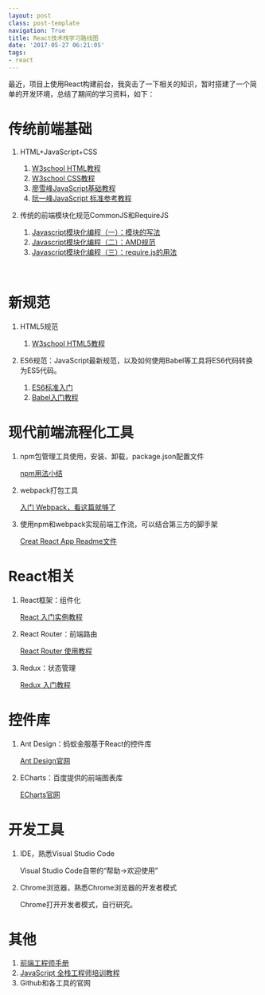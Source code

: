 ```yaml
---
layout: postclass: post-templatenavigation: True
title: React技术栈学习路线图
date: '2017-05-27 06:21:05'
tags:
- react
---
```


最近，项目上使用React构建前台，我突击了一下相关的知识，暂时搭建了一个简单的开发环境，总结了期间的学习资料，如下：

# 传统前端基础

1. HTML+JavaScript+CSS

   1. [W3school HTML教程](http://www.w3school.com.cn/html/)
   2. [W3school CSS教程](http://www.w3school.com.cn/css/index.asp)
   3. [廖雪峰JavaScript基础教程](http://www.liaoxuefeng.com/wiki/001434446689867b27157e896e74d51a89c25cc8b43bdb3000)
   4. [阮一峰JavaScript 标准参考教程](http://javascript.ruanyifeng.com/)

2. 传统的前端模块化规范CommonJS和RequireJS

   1. [Javascript模块化编程（一）：模块的写法](http://www.ruanyifeng.com/blog/2012/10/javascript_module.html)
   2. [Javascript模块化编程（二）：AMD规范](http://www.ruanyifeng.com/blog/2012/10/asynchronous_module_definition.html)
   3. [Javascript模块化编程（三）：require.js的用法](http://www.ruanyifeng.com/blog/2012/11/require_js.html)


   ​
# 新规范
1. HTML5规范

   1. [W3school HTML5教程](http://www.w3school.com.cn/html5/index.asp)

2. ES6规范：JavaScript最新规范，以及如何使用Babel等工具将ES6代码转换为ES5代码。

   1. [ES6标准入门](http://es6.ruanyifeng.com/)
   2. [Babel入门教程](http://www.ruanyifeng.com/blog/2016/01/babel.html)


# 现代前端流程化工具


1. npm包管理工具使用，安装、卸载，package.json配置文件

   [npm用法小结](http://www.cnblogs.com/chyingp/p/npm.html)

2. webpack打包工具

   [入门 Webpack，看这篇就够了](https://segmentfault.com/a/1190000006178770)

3. 使用npm和webpack实现前端工作流，可以结合第三方的脚手架

   [Creat React App Readme文件](https://github.com/facebookincubator/create-react-app)

# React相关

1. React框架：组件化

   [React 入门实例教程](http://www.ruanyifeng.com/blog/2015/03/react.html)

2. React Router：前端路由

   [React Router 使用教程](http://www.ruanyifeng.com/blog/2016/05/react_router.html)

3. Redux：状态管理

   [Redux 入门教程](http://www.ruanyifeng.com/blog/2016/09/redux_tutorial_part_one_basic_usages.html)

# 控件库

1. Ant Design：蚂蚁金服基于React的控件库

   [Ant Design官网](https://ant.design/docs/react/introduce-cn)

2. ECharts：百度提供的前端图表库

   [ECharts官网](http://echarts.baidu.com/)
# 开发工具
1. IDE，熟悉Visual Studio Code

   Visual Studio Code自带的“帮助→欢迎使用”

2. Chrome浏览器，熟悉Chrome浏览器的开发者模式

   Chrome打开开发者模式，自行研究。


# 其他

1. [前端工程师手册](https://leohxj.gitbooks.io/front-end-database/content/)
2. [JavaScript 全栈工程师培训教程](http://www.ruanyifeng.com/blog/2016/11/javascript.html)
3. Github和各工具的官网
